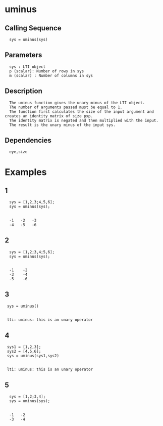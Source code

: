 # uminus
## Calling Sequence
      sys = uminus(sys)
## Parameters
      sys : LTI object
      p (scalar): Number of rows in sys
      m (scalar) : Number of columns in sys
## Description
      The uminus function gives the unary minus of the LTI object.
      The number of arguments passed must be equal to 1.
      The function first calculates the size of the input argument and creates an identity matrix of size pxp.
      The identity matrix is negated and then multiplied with the input.
      The result is the unary minus of the input sys.
## Dependencies 
      eye,size
# Examples
## 1
      sys = [1,2,3;4,5,6];
      sys = uminus(sys);
##
      -1   -2   -3
      -4   -5   -6
## 2
      sys = [1,2;3,4;5,6];
      sys = uminus(sys);
##
      -1    -2
      -3    -4
      -5    -6
## 3
     sys = uminus()
##
     lti: uminus: this is an unary operator
## 4
     sys1 = [1,2,3];
     sys2 = [4,5,6];
     sys = uminus(sys1,sys2)
##
     lti: uminus: this is an unary operator
## 5
      sys = [1,2;3,4];
      sys = uminus(sys);
##
      -1   -2   
      -3   -4

